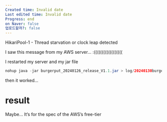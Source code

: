 ```yaml
---
Created time: Invalid date
Last edited time: Invalid date
Progress: end
on Naver: false
업로드할까?: false
---
```

HikariPool-1 - Thread starvation or clock leap detected

  

I saw this message from my AWS server… :((((((((((((((((((

  

I restarted my server and my jar file

```Java
nohup java -jar burgerput_20240126_release_V1.1.jar > log/20240130burger.log 2>&1 &
```

  

then it worked…

  

# result

Maybe… It’s for the spec of the AWS’s free-tier